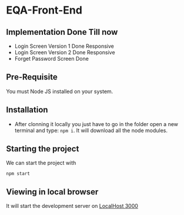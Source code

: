 # EQA-Front-End

## Implementation Done Till now
- Login Screen Version 1 Done Responsive
- Login Screen Version 2 Done Responsive
- Forget Password Screen Done

## Pre-Requisite
You must Node JS installed on your system.

## Installation 
- After clonning it locally you just have to go in the folder open a new terminal and type:
`npm i`. It will download all the node modules.

## Starting the project
We can start the project with 
```
npm start
```

## Viewing in local browser
It will start the development server on <a href="http://localhost:3000/login2">LocalHost 3000</a>